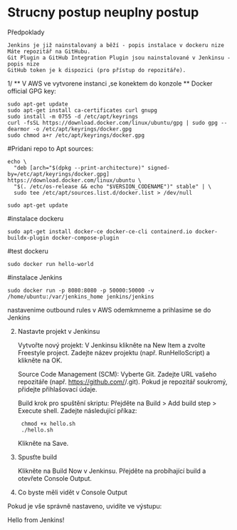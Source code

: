 
# Strucny postup neuplny postup
Předpoklady
```
Jenkins je již nainstalovaný a běží - popis instalace v dockeru nize
Máte repozitář na GitHubu.
Git Plugin a GitHub Integration Plugin jsou nainstalované v Jenkinsu - popis nize
GitHub token je k dispozici (pro přístup do repozitáře).
```
1/
** V AWS ve vytvorene instanci ,se konektem do konzole **
Docker official GPG key:
```
sudo apt-get update
sudo apt-get install ca-certificates curl gnupg
sudo install -m 0755 -d /etc/apt/keyrings
curl -fsSL https://download.docker.com/linux/ubuntu/gpg | sudo gpg --dearmor -o /etc/apt/keyrings/docker.gpg
sudo chmod a+r /etc/apt/keyrings/docker.gpg
```
#Pridani repo to Apt sources:
```
echo \
  "deb [arch="$(dpkg --print-architecture)" signed-by=/etc/apt/keyrings/docker.gpg] https://download.docker.com/linux/ubuntu \
  "$(. /etc/os-release && echo "$VERSION_CODENAME")" stable" | \
  sudo tee /etc/apt/sources.list.d/docker.list > /dev/null
```
```
sudo apt-get update
```
#instalace dockeru
```
sudo apt-get install docker-ce docker-ce-cli containerd.io docker-buildx-plugin docker-compose-plugin
```
#test dockeru
```
sudo docker run hello-world
```
#instalace Jenkins
```
sudo docker run -p 8080:8080 -p 50000:50000 -v /home/ubuntu:/var/jenkins_home jenkins/jenkins
```
nastavenime outbound rules v AWS
odemkmneme a prihlasime se do Jenkins
   
2. Nastavte projekt v Jenkinsu

    Vytvořte nový projekt:
        V Jenkinsu klikněte na New Item a zvolte Freestyle project.
        Zadejte název projektu (např. RunHelloScript) a klikněte na OK.

    Source Code Management (SCM):
        Vyberte Git.
        Zadejte URL vašeho repozitáře (např. https://github.com/<username>/<repo>.git).
        Pokud je repozitář soukromý, přidejte přihlašovací údaje.

    Build krok pro spuštění skriptu:
        Přejděte na Build > Add build step > Execute shell.
        Zadejte následující příkaz:

        chmod +x hello.sh
        ./hello.sh

    Klikněte na Save.

3. Spusťte build

    Klikněte na Build Now v Jenkinsu.
    Přejděte na probíhající build a otevřete Console Output.

4. Co byste měli vidět v Console Output

Pokud je vše správně nastaveno, uvidíte ve výstupu:

Hello from Jenkins!
